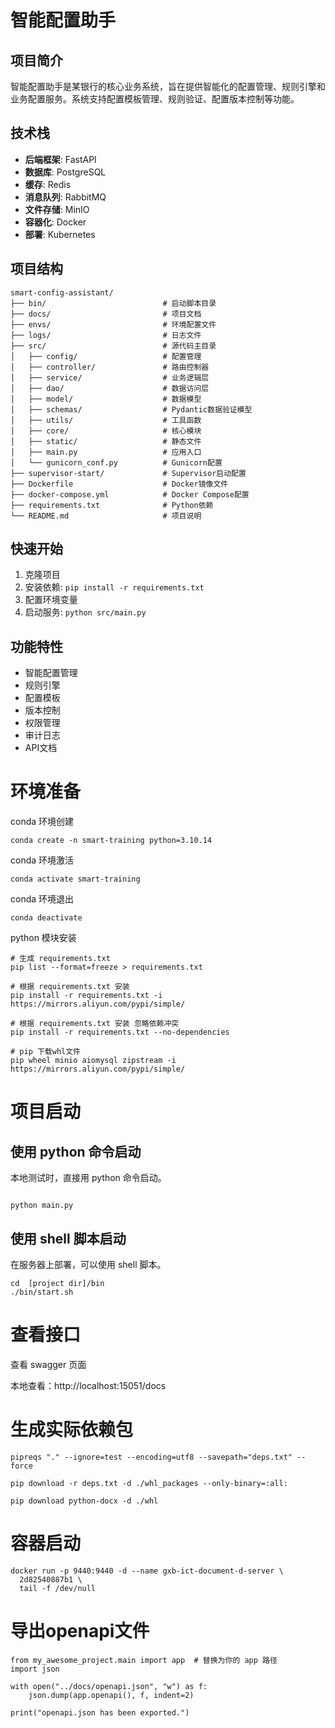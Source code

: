 # 智能配置助手

## 项目简介

智能配置助手是某银行的核心业务系统，旨在提供智能化的配置管理、规则引擎和业务配置服务。系统支持配置模板管理、规则验证、配置版本控制等功能。

## 技术栈

- **后端框架**: FastAPI
- **数据库**: PostgreSQL
- **缓存**: Redis
- **消息队列**: RabbitMQ
- **文件存储**: MinIO
- **容器化**: Docker
- **部署**: Kubernetes

## 项目结构

```
smart-config-assistant/
├── bin/                          # 启动脚本目录
├── docs/                         # 项目文档
├── envs/                         # 环境配置文件
├── logs/                         # 日志文件
├── src/                          # 源代码主目录
│   ├── config/                   # 配置管理
│   ├── controller/               # 路由控制器
│   ├── service/                  # 业务逻辑层
│   ├── dao/                      # 数据访问层
│   ├── model/                    # 数据模型
│   ├── schemas/                  # Pydantic数据验证模型
│   ├── utils/                    # 工具函数
│   ├── core/                     # 核心模块
│   ├── static/                   # 静态文件
│   ├── main.py                   # 应用入口
│   └── gunicorn_conf.py          # Gunicorn配置
├── supervisor-start/             # Supervisor启动配置
├── Dockerfile                    # Docker镜像文件
├── docker-compose.yml            # Docker Compose配置
├── requirements.txt              # Python依赖
└── README.md                     # 项目说明
```

## 快速开始

1. 克隆项目
2. 安装依赖: `pip install -r requirements.txt`
3. 配置环境变量
4. 启动服务: `python src/main.py`

## 功能特性

- 智能配置管理
- 规则引擎
- 配置模板
- 版本控制
- 权限管理
- 审计日志
- API文档

# 环境准备

conda 环境创建
```
conda create -n smart-training python=3.10.14
```

conda 环境激活

```
conda activate smart-training
```

conda 环境退出

```
conda deactivate
```


python 模块安装

```
# 生成 requirements.txt
pip list --format=freeze > requirements.txt

# 根据 requirements.txt 安装
pip install -r requirements.txt -i https://mirrors.aliyun.com/pypi/simple/

# 根据 requirements.txt 安装 忽略依赖冲突
pip install -r requirements.txt --no-dependencies

# pip 下载whl文件
pip wheel minio aiomysql zipstream -i https://mirrors.aliyun.com/pypi/simple/

```

# 项目启动

## 使用 python 命令启动

本地测试时，直接用 python 命令启动。
```

python main.py
```

## 使用 shell 脚本启动

在服务器上部署，可以使用 shell 脚本。

```
cd  [project dir]/bin
./bin/start.sh
```

# 查看接口

查看 swagger 页面

本地查看：http://localhost:15051/docs

# 生成实际依赖包
```
pipreqs "." --ignore=test --encoding=utf8 --savepath="deps.txt" --force

pip download -r deps.txt -d ./whl_packages --only-binary=:all:

pip download python-docx -d ./whl
```


# 容器启动
```
docker run -p 9440:9440 -d --name gxb-ict-document-d-server \
  2d82540887b1 \
  tail -f /dev/null 
```
 

# 导出openapi文件
```
from my_awesome_project.main import app  # 替换为你的 app 路径
import json

with open("../docs/openapi.json", "w") as f:
    json.dump(app.openapi(), f, indent=2)

print("openapi.json has been exported.")
```

